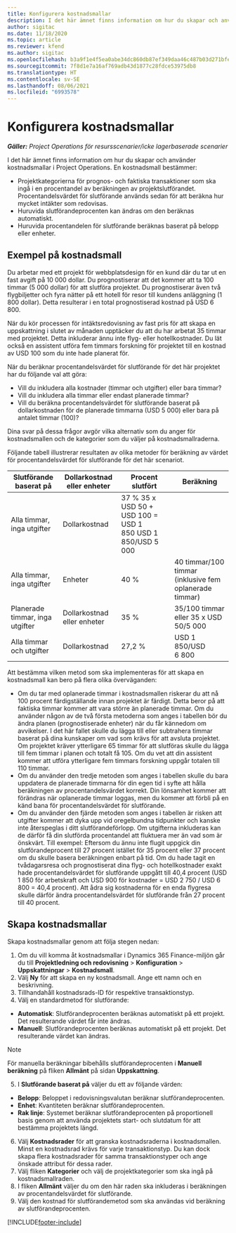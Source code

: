 ```yaml
---
title: Konfigurera kostnadsmallar
description: I det här ämnet finns information om hur du skapar och använder kostnadsmallar i Project Operations.
author: sigitac
ms.date: 11/18/2020
ms.topic: article
ms.reviewer: kfend
ms.author: sigitac
ms.openlocfilehash: b3a9f1e4f5ea0abe34dc860db87ef349daa46c487b03d271bfe207868c521f39
ms.sourcegitcommit: 7f8d1e7a16af769adb43d1877c28fdce53975db8
ms.translationtype: HT
ms.contentlocale: sv-SE
ms.lasthandoff: 08/06/2021
ms.locfileid: "6993578"
---
```

# <a name="set-up-cost-templates"></a>Konfigurera kostnadsmallar

_**Gäller:** Project Operations för resursscenarier/icke lagerbaserade scenarier_


I det här ämnet finns information om hur du skapar och använder kostnadsmallar i Project Operations. En kostnadsmall bestämmer:

- Projektkategorierna för prognos- och faktiska transaktioner som ska ingå i en procentandel av beräkningen av projektslutförandet. Procentandelsvärdet för slutförande används sedan för att beräkna hur mycket intäkter som redovisas.
- Huruvida slutförandeprocenten kan ändras om den beräknas automatiskt.
- Huruvida procentandelen för slutförande beräknas baserat på belopp eller enheter.

## <a name="cost-template-example"></a>Exempel på kostnadsmall

Du arbetar med ett projekt för webbplatsdesign för en kund där du tar ut en fast avgift på 10 000 dollar. Du prognostiserar att det kommer att ta 100 timmar (5 000 dollar) för att slutföra projektet. Du prognostiserar även två flygbiljetter och fyra nätter på ett hotell för resor till kundens anläggning (1 800 dollar). Detta resulterar i en total prognostiserad kostnad på USD 6 800.

När du kör processen för intäktsredovisning av fast pris för att skapa en uppskattning i slutet av månaden upptäcker du att du har arbetat 35 timmar med projektet. Detta inkluderar ännu inte flyg- eller hotellkostnader. Du lät också en assistent utföra fem timmars forskning för projektet till en kostnad av USD 100 som du inte hade planerat för.

När du beräknar procentandelsvärdet för slutförande för det här projektet har du följande val att göra:

- Vill du inkludera alla kostnader (timmar och utgifter) eller bara timmar?
- Vill du inkludera alla timmar eller endast planerade timmar?
- Vill du beräkna procentandelsvärdet för slutförande baserat på dollarkostnaden för de planerade timmarna (USD 5 000) eller bara på antalet timmar (100)?

Dina svar på dessa frågor avgör vilka alternativ som du anger för kostnadsmallen och de kategorier som du väljer på kostnadsmallraderna.

Följande tabell illustrerar resultaten av olika metoder för beräkning av värdet för procentandelsvärdet för slutförande för det här scenariot.

| Slutförande baserat på | Dollarkostnad eller enheter | Procent slutfört | Beräkning |
| --- | --- | --- | --- |
| Alla timmar, inga utgifter | Dollarkostnad | 37 % 35 x USD 50 + USD 100 = USD 1 850 USD 1 850/USD 5 000 |
| Alla timmar, inga utgifter | Enheter | 40 % | 40 timmar/100 timmar (inklusive fem oplanerade timmar) |
| Planerade timmar, inga utgifter | Dollarkostnad eller enheter | 35 % | 35/100 timmar eller 35 x USD 50/5 000 |
| Alla timmar och utgifter | Dollarkostnad | 27,2 % | USD 1 850/USD 6 800 |

Att bestämma vilken metod som ska implementeras för att skapa en kostnadsmall kan bero på flera olika överväganden:

- Om du tar med oplanerade timmar i kostnadsmallen riskerar du att nå 100 procent färdigställande innan projektet är färdigt. Detta beror på att faktiska timmar kommer att vara större än planerade timmar. Om du använder någon av de två första metoderna som anges i tabellen bör du ändra planen (prognostiserade enheter) när du får kännedom om avvikelser. I det här fallet skulle du lägga till eller subtrahera timmar baserat på dina kunskaper om vad som krävs för att avsluta projektet. Om projektet kräver ytterligare 65 timmar för att slutföras skulle du lägga till fem timmar i planen och totalt få 105. Om du vet att din assistent kommer att utföra ytterligare fem timmars forskning uppgår totalen till 110 timmar.
- Om du använder den tredje metoden som anges i tabellen skulle du bara uppdatera de planerade timmarna för din egen tid i syfte att hålla beräkningen av procentandelsvärdet korrekt. Din lönsamhet kommer att förändras när oplanerade timmar loggas, men du kommer att förbli på en känd bana för procentandelsvärdet för slutförande.
- Om du använder den fjärde metoden som anges i tabellen är risken att utgifter kommer att dyka upp vid oregelbundna tidpunkter och kanske inte återspeglas i ditt slutförandeförlopp. Om utgifterna inkluderas kan de därför få din slutförda procentandel att fluktuera mer än vad som är önskvärt. Till exempel: Eftersom du ännu inte flugit uppgick din slutförandeprocent till 27 procent istället för 35 procent eller 37 procent om du skulle basera beräkningen enbart på tid. Om du hade tagit en tvådagarsresa och prognostiserat dina flyg- och hotellkostnader exakt hade procentandelsvärdet för slutförande uppgått till 40,4 procent (USD 1 850 för arbetskraft och USD 900 för kostnader = USD 2 750 / USD 6 800 = 40,4 procent). Att ådra sig kostnaderna för en enda flygresa skulle därför ändra procentandelsvärdet för slutförande från 27 procent till 40 procent.

## <a name="create-cost-templates"></a>Skapa kostnadsmallar
Skapa kostnadsmallar genom att följa stegen nedan:

1. Om du vill komma åt kostnadsmallar i Dynamics 365 Finance-miljön går du till **Projektledning och redovisning** > **Konfiguration** > **Uppskattningar** > **Kostnadsmall**.
2. Välj **Ny** för att skapa en ny kostnadsmall. Ange ett namn och en beskrivning.
3. Tillhandahåll kostnadsrads-ID för respektive transaktionstyp.
4. Välj en standardmetod för slutförande:

  - **Automatisk**: Slutförandeprocenten beräknas automatiskt på ett projekt. Det resulterande värdet får inte ändras.
  - **Manuell**: Slutförandeprocenten beräknas automatiskt på ett projekt. Det resulterande värdet kan ändras.

  > [!NOTE]
  > För manuella beräkningar bibehålls slutförandeprocenten i **Manuell beräkning** på fliken **Allmänt** på sidan **Uppskattning**.

5. I **Slutförande baserat på** väljer du ett av följande värden:

  - **Belopp**: Beloppet i redovisningsvalutan beräknar slutförandeprocenten.
  - **Enhet**: Kvantiteten beräknar slutförandeprocenten.
  - **Rak linje**: Systemet beräknar slutförandeprocenten på proportionell basis genom att använda projektets start- och slutdatum för att bestämma projektets längd.

6. Välj **Kostnadsrader** för att granska kostnadsraderna i kostnadsmallen. Minst en kostnadsrad krävs för varje transaktionstyp. Du kan dock skapa flera kostnadsrader för samma transaktionstyper och ange önskade attribut för dessa rader.
7. Välj fliken **Kategorier** och välj de projektkategorier som ska ingå på kostnadsmallraden.
8. I fliken **Allmänt** väljer du om den här raden ska inkluderas i beräkningen av procentandelsvärdet för slutförande.
9. Välj den kostnad för slutförandemetod som ska användas vid beräkning av slutförandeprocenten.


[!INCLUDE[footer-include](../includes/footer-banner.md)]